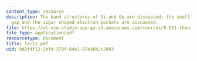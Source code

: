 ```yaml
---
content_type: resource
description: The band structures of Si and Ge are discussed; the small indirect band
  gap and the cigar shaped electron pockets are discussed.
file: https://ol-ocw-studio-app-qa.s3.amazonaws.com/courses/8-511-theory-of-solids-i-fall-2004/0d2f4f122bfd379f84e287a36b2c2083_lec11.pdf
file_type: application/pdf
resourcetype: Document
title: lec11.pdf
uid: 0d2f4f12-2bfd-379f-84e2-87a36b2c2083
---
```

